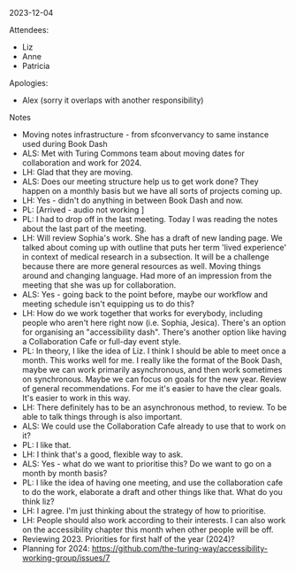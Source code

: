 2023-12-04

Attendees:
- Liz
- Anne
- Patricia

Apologies: 
- Alex (sorry it overlaps with another responsibility)

Notes
- Moving notes infrastructure - from sfconvervancy to same instance used during Book Dash
- ALS: Met with Turing Commons team about moving dates for collaboration and work for 2024.
- LH: Glad that they are moving.
- ALS: Does our meeting structure help us to get work done? They happen on a monthly basis but we have all sorts of projects coming up.
- LH: Yes - didn't do anything in between Book Dash and now.
- PL: [Arrived - audio not working ]
- PL: I had to drop off in the last meeting. Today I was reading the notes about the last part of the meeting.
- LH: Will review Sophia's work. She has a draft of new landing page. We talked about coming up with outline that puts her term 'lived experience' in context of medical research in a subsection. It will be a challenge because there are more general resources as well. Moving things around and changing language. Had more of an impression from the meeting that she was up for collaboration.
- ALS: Yes  - going back to the point before, maybe our workflow and meeting schedule isn't equipping us to do this?
- LH: How do we work together that works for everybody, including people who aren't here right now (i.e. Sophia, Jesica). There's an option for organising an "accessibility dash". There's another option like having a Collaboration Cafe or full-day event style. 
- PL: In theory, I like the idea of Liz. I think I should be able to meet once a month. This works well for me. I really like the format of the Book Dash, maybe we can work primarily asynchronous, and then work sometimes on synchronous. Maybe we can focus on goals for the new year. Review of general recommendations. For me it's easier to have the clear goals. It's easier to work in this way. 
- LH: There definitely has to be an asynchronous method, to review. To be able to talk things through is also important. 
- ALS: We could use the Collaboration Cafe already to use that to work on it?
- PL: I like that. 
- LH: I think that's a good, flexible way to ask.
- ALS: Yes - what do we want to prioritise this? Do we want to go on a month by month basis?
- PL: I like the idea of having one meeting, and use the collaboration cafe to do the work, elaborate a draft and other things like that. What do you think liz?
- LH: I agree. I'm just thinking about the strategy of how to prioritise.
- LH: People should also work according to their interests. I can also work on the accessibility chapter this month when other people will be off. 
- Reviewing 2023. Priorities for first half of the year (2024)?
- Planning for 2024: https://github.com/the-turing-way/accessibility-working-group/issues/7
